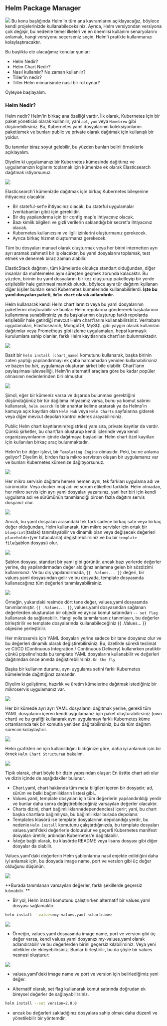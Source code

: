 ## Helm Package Manager
![](images/174.png)
Bu konu başlığında Helm'in tüm ana kavramlarını açıklayacağız, böylece kendi projelerinizde kullanabileceksiniz. Ayrıca, Helm versiyondan versiyona çok değişir, bu nedenle temel ilkeleri ve en önemlisi kullanım senaryolarını anlamak, hangi versiyonu seçerseniz seçin, Helm'i pratikte kullanmanızı kolaylaştıracaktır.

Bu başlıkta ele alacağımız konular şunlar: 
* Helm Nedir? 
* Helm Chart Nedir? 
* Nasıl kullanılır? Ne zaman kullanılır?
* Tiller'in nedir? 
* Tiller Helm mimarisinde nasıl bir rol oynar?

Öyleyse başlayalım.

### Helm Nedir?

Helm nedir? Helm'in birkaç ana özelliği vardır. İlk olarak, Kubernetes için bir paket yöneticisi olarak kullanılır, yani `apt`, `yum` veya `Homebrew` gibi düşünebilirsiniz. Bu, Kubernetes yaml dosyalarının koleksiyonlarını paketlemek ve bunları public ve private olarak dağıtmak için kullanışlı bir yoldur.

Bu tanımlar biraz soyut gelebilir, bu yüzden bunları belirli örneklerle açıklayalım.

Diyelim ki uygulamanızı bir Kubernetes kümesinde dağıttınız ve uygulamanızın loglarını toplamak için kümenize ek olarak Elasticsearch dağıtmak istiyorsunuz.

![](images/175.png)

Elasticsearch'i kümenizde dağıtmak için birkaç Kubernetes bileşenine ihtiyacınız olacaktır. 

* Bir stateful-set'e ihtiyacınız olacak, bu stateful uygulamalar (veritabanları gibi) için gereklidir. 
* Bir dış yapılandırma için bir config map'e ihtiyacınız olacak. 
* Bazı kimlik bilgileri ve gizli verilerin saklandığı bir secret'a ihtiyacınız olacak.
* Kubernetes kullanıcısını ve ilgili izinlerini oluşturmanız gerekecek. 
* Ayrıca birkaç hizmet oluşturmanız gerekecek. 

Tüm bu dosyaları manuel olarak oluşturmak veya her birini internetten ayrı ayrı aramak zahmetli bir iş olacaktır, bu yaml dosyalarını toplamak, test etmek ve denemek biraz zaman alabilir. 

ElasticStack dağıtımı, tüm kümelerde oldukça standart olduğundan, diğer insanlar da muhtemelen aynı süreçten geçmek zorunda kalacaktır. Bu yüzden, birinin bu yaml dosyalarını bir kez oluşturup paketleyip bir yerde erişilebilir hale getirmesi mantıklı olurdu, böylece aynı tür dağıtımı kullanan diğer kişiler bunları kendi Kubernetes kümelerinde kullanabilirlerdi. 
**İşte bu yaml dosyaları paketi, `Helm chart` olarak adlandırılır.**

Helm kullanarak kendi Helm chart'larınızı veya bu yaml dosyalarının paketlerini oluşturabilir ve bunları Helm repolarına göndererek başkalarının kullanımına sunabilirsiniz ya da başkalarının oluşturup farklı repolarda erişilebilir hale getirdiği mevcut Helm chart'larını kullanabilirsiniz. Veritabanı uygulamaları, Elasticsearch, MongoDB, MySQL gibi yaygın olarak kullanılan dağıtımlar veya Prometheus gibi izleme uygulamaları, hepsi karmaşık kurulumlara sahip olanlar, farklı Helm kayıtlarında chart'ları bulunmaktadır.

![](images/176.png)

Basit bir `helm install [chart_name]` komutunu kullanarak, başka birinin zaten yaptığı yapılandırmayı ek çaba harcamadan yeniden kullanabilirsiniz ve bazen bu *biri*, uygulamayı oluşturan şirket bile olabilir. Chart'ların paylaşılması işlevselliği, Helm'in alternatif araçlara göre bu kadar popüler olmasının nedenlerinden biri olmuştur. 

![](images/177.png)

Şimdi, eğer bir kümeniz varsa ve dışarıda bulunması gerektiğini düşündüğünüz bir tür dağıtıma ihtiyacınız varsa, bunu ya komut satırını kullanarak, `helm search` ile bir anahtar kelime aratarak ya da Helms'in kamuya açık kayıtları olan `Helm Hub` veya `Helm Charts` sayfalarına giderek veya diğer mevcut depoları kontrol ederek arayabilirsiniz. 

Public Helm chart kayıtlarının(registries) yanı sıra, private kayıtlar da vardır. Çünkü şirketler, bu chart'ları oluşturup kendi içlerinde veya kendi organizasyonlarının içinde dağıtmaya başladılar. Helm chart özel kayıtları için kullanılan birkaç araç bulunmaktadır.

Helm'in bir diğer işlevi, bir `Templating Engine` olmasıdır. Peki, bu ne anlama geliyor? 
Diyelim ki, birden fazla mikro servisten oluşan bir uygulamanız var ve bunları Kubernetes kümenize dağıtıyorsunuz. 

![](images/178.png)

Her mikro servisin dağıtımı hemen hemen aynı, tek farkları uygulama adı ve sürümüdür. 
Veya docker imaj adı ve sürüm etiketleri farklıdır. Helm olmadan, her mikro servis için ayrı yaml dosyaları yazarsınız, yani her biri için kendi uygulama adı ve sürümünün tanımlandığı birden fazla dağıtım servis dosyanız olur. 

![](images/179.png)

Ancak, bu yaml dosyaları arasındaki tek fark sadece birkaç satır veya birkaç değer olduğundan, Helm kullanarak, tüm mikro servisler için ortak bir `blueprint`(taslak) tanımlayabilir ve dinamik olan veya değişecek değerleri `placeholder`(yer tutucularla) değiştirebilirsiniz ve bu bir `template file`(şablon dosyası) olur. 

![](images/180.png)

Şablon dosyası, standart bir yaml gibi görünür, ancak bazı yerlerde değerler yerine, dış yapılandırmadan değer aldığınız anlamına gelen bir sözdizimi kullanırsınız. 
Ve bu dış yapılandırmada,  `{{ .Values... }}` değeri, bir values.yaml dosyasından gelir ve bu dosyada, template dosyasında kullanacağınız tüm değerleri tanımlayabilirsiniz. 

![](images/181.png)

Örneğin, yukarıdaki resimde dört tane değer, values.yaml dosyasında tanımlanmıştır. 
`{{ .Values... }}`, values.yaml dosyasından sağlanan değerlerden oluşturulan bir objedir ve ayrıca komut satırından `-- set flag` kullanarak da sağlanabilir. Hangi yolla tanımlarsanız tanımlayın, bu değerler birleştirilir ve template dosyalarında kullanabileceğiniz {{ .Values... }} objesine yerleştirilir.

Her mikroservis için YAML dosyaları yerine sadece bir tane dosyanız olur ve bu değerleri dinamik olarak değiştirebilirsiniz. Bu, özellikle sürekli teslimat ve CI/CD (Continuous Integration / Continuous Delivery) kullanırken pratiktir çünkü pipeline'nızda bu template YAML dosyalarını kullanabilir ve değerleri dağıtımdan önce anında değiştirebilirsiniz. `On the fly`

Başka bir kullanım durumu, aynı uygulama setini farklı Kubernetes kümelerinde dağıttığınız zamandır. 


Diyelim ki geliştirme, hazırlık ve üretim kümelerine dağıtmak istediğiniz bir mikroservis uygulamanız var. 

![](images/182.png)

Her bir kümede ayrı ayrı YAML dosyalarını dağıtmak yerine, gerekli tüm YAML dosyalarını içeren kendi uygulamanız için paket oluşturabilirsiniz (own chart) ve bu grafiği kullanarak aynı uygulamayı farklı Kubernetes küme ortamlarında tek bir komutla yeniden dağıtabilirsiniz, bu da tüm dağıtım sürecini kolaylaştırır.

![](images/183.png)

Helm grafikleri ne için kullanıldığını bildiğinize göre, daha iyi anlamak için bir örnek `Helm Chart Structure`a bakalım. 

![](images/1784.png)

Tipik olarak, chart böyle bir dizin yapısından oluşur: En üsttte chart adı olur ve dizin içinde de aşağıdakiler bulunur. 
* Chart.yaml, chart hakkında tüm meta bilgileri içeren bir dosyadır; ad, sürüm ve belki bağımlılıkların listesi gibi.. 
* Values.yaml, template dosyaları için tüm değerlerin yapılandırıldığı yerdir ve bunlar daha sonra değiştirebileceğiniz varsayılan değerler olacaktır. 
* Charts dizini, chart bağımlılıklarını(dependencies) içerir; yani, bu chart başka chartlara bağımlıysa, bu bağımlılıklar burada depolanır. 
* Templates klasörü ise template dosyalarının depolandığı yerdir, bu nedenle `Helm install` komutunu çalıştırdığınızda, bu template dosyaları values.yaml'deki değerlerle doldurulur ve geçerli Kubernetes manifest dosyaları üretilir, ardından Kubernetes'e dağıtılabilir. 
* İsteğe bağlı olarak, bu klasörde README veya lisans dosyası gibi diğer dosyalar da olabilir.

Values.yaml'daki değerlerin Helm şablonlarına nasıl enjekte edildiğini daha iyi anlamak için, bu dosyada image name, port ve version gibi üç değer olduğunu düşünün. 

![](images/185.png)

**Burada tanımlanan varsayılan değerler, farklı şekillerde geçersiz kılınabilir. **
* Bir yol, Helm install komutunu çalıştırırken alternatif bir values.yaml dosyası sağlamaktır. 

```bash
helm install --values=my-values.yaml <chartname>
```

![](images/186.png)

* Örneğin, values.yaml dosyasında image name, port ve version gibi üç değer varsa, kendi values.yaml dosyanızı my-values.yaml olarak adlandırabilir ve bu değerlerden birini geçersiz kılabilirsiniz. Veya yeni nitelikler de ekleyebilirsiniz. Bunlar birleştirilir, bu da şöyle bir values nesnesi oluşturur:  

![](images/187.png)

* values.yaml'deki image name ve port ve version için belirlediğimiz yeni değer. 


* Alternatif olarak, set flag kullanarak komut satırında doğrudan ek bireysel değerler de sağlayabilirsiniz.

```bash
helm install --set version=2.0.0
```

* ancak bu değerleri sakladığınız dosyalara sahip olmak daha düzenli ve yönetilebilir bir yöntemdir.